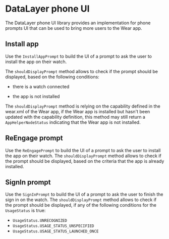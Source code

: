 # DataLayer phone UI

The DataLayer phone UI library provides an implementation for phone prompts UI that can be used to
bring more users to the Wear app.

## Install app
Use the `InstallAppPrompt` to build the UI of a prompt to ask the user to install the app on their watch.

The `shouldDisplayPrompt` method allows to check if the prompt should be displayed, based on the following conditions:

- there is a watch connected

- the app is not installed

The `shouldDisplayPrompt` method is relying on the capability defined in the wear.xml of the Wear app, if the Wear app is installed 
but hasn't been updated with the capability definition, this method may still return a `AppHelperNodeStatus`
indicating that the Wear app is not installed.

## ReEngage prompt
Use the `ReEngagePrompt` to build the UI of a prompt to ask the user to install the app on their watch.
The `shouldDisplayPrompt` method allows to check if the prompt should be displayed, based on
the criteria that the app is already installed.

## SignIn prompt
Use the `SignInPrompt` to build the UI of a prompt to ask the user to finish the sign in on the watch.
The `shouldDisplayPrompt` method allows to check if the prompt should be displayed, if any of the 
following conditions for the `UsageStatus` is true: 

- `UsageStatus.UNRECOGNIZED`
- `UsageStatus.USAGE_STATUS_UNSPECIFIED`
- `UsageStatus.USAGE_STATUS_LAUNCHED_ONCE`
